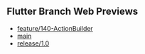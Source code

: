 ## Flutter Branch Web Previews

- [feature/140-ActionBuilder](./feature/140-ActionBuilder/)
- [main](./main/)
- [release/1.0](./release/1.0/)
